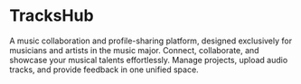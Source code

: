 # TracksHub
A music collaboration and profile-sharing platform, designed exclusively for musicians and artists in the music major. Connect, collaborate, and showcase your musical talents effortlessly. Manage projects, upload audio tracks, and provide feedback in one unified space.